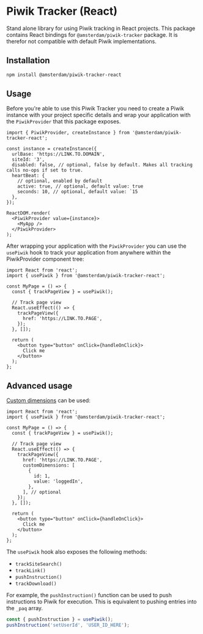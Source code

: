 # Piwik Tracker (React)

Stand alone library for using Piwik tracking in React projects.
This package contains React bindings for `@amsterdam/piwik-tracker` package. It is therefor not compatible with default Piwik implementations.

## Installation

```sh
npm install @amsterdam/piwik-tracker-react
```

## Usage

Before you're able to use this Piwik Tracker you need to create a Piwik instance with your project specific details and wrap your application with the `PiwikProvider` that this package exposes.

```tsx
import { PiwikProvider, createInstance } from '@amsterdam/piwik-tracker-react';

const instance = createInstance({
  urlBase: 'https://LINK.TO.DOMAIN',
  siteId: '3',
  disabled: false, // optional, false by default. Makes all tracking calls no-ops if set to true.
  heartBeat: {
    // optional, enabled by default
    active: true, // optional, default value: true
    seconds: 10, // optional, default value: `15
  },
});

ReactDOM.render(
  <PiwikProvider value={instance}>
    <MyApp />
  </PiwikProvider>
);
```

After wrapping your application with the `PiwikProvider` you can use the `usePiwik` hook to track your application from anywhere within the PiwikProvider component tree:

```tsx
import React from 'react';
import { usePiwik } from '@amsterdam/piwik-tracker-react';

const MyPage = () => {
  const { trackPageView } = usePiwik();

  // Track page view
  React.useEffect(() => {
    trackPageView({
      href: 'https://LINK.TO.PAGE',
    });
  }, []);

  return (
    <button type="button" onClick={handleOnClick}>
      Click me
    </button>
  );
};
```

## Advanced usage

[Custom dimensions](https://help.piwik.pro/support/reports/custom-dimension/) can be used:

```tsx
import React from 'react';
import { usePiwik } from '@amsterdam/piwik-tracker-react';

const MyPage = () => {
  const { trackPageView } = usePiwik();

  // Track page view
  React.useEffect(() => {
    trackPageView({
      href: 'https://LINK.TO.PAGE',
      customDimensions: [
        {
          id: 1,
          value: 'loggedIn',
        },
      ], // optional
    });
  }, []);

  return (
    <button type="button" onClick={handleOnClick}>
      Click me
    </button>
  );
};
```

The `usePiwik` hook also exposes the following methods:

- `trackSiteSearch()`
- `trackLink()`
- `pushInstruction()`
- `trackDownload()`

For example, the `pushInstruction()` function can be used to push instructions to Piwik for execution. This
is equivalent to pushing entries into the `_paq` array.

```javascript
const { pushInstruction } = usePiwik();
pushInstruction('setUserId', 'USER_ID_HERE');
```
